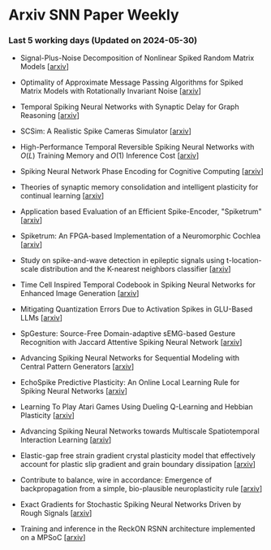 # Arxiv SNN Paper Weekly


 ### **Last 5 working days (Updated on 2024-05-30)** 


- Signal-Plus-Noise Decomposition of Nonlinear Spiked Random Matrix Models [[arxiv](https://arxiv.org/abs/2405.18274)]

- Optimality of Approximate Message Passing Algorithms for Spiked Matrix Models with Rotationally Invariant Noise [[arxiv](https://arxiv.org/abs/2405.18081)]

- Temporal Spiking Neural Networks with Synaptic Delay for Graph Reasoning [[arxiv](https://arxiv.org/abs/2405.16851)]

- SCSim: A Realistic Spike Cameras Simulator [[arxiv](https://arxiv.org/abs/2405.16790)]

- High-Performance Temporal Reversible Spiking Neural Networks with $O(L)$ Training Memory and $O(1)$ Inference Cost [[arxiv](https://arxiv.org/abs/2405.16466)]

- Spiking Neural Network Phase Encoding for Cognitive Computing [[arxiv](https://arxiv.org/abs/2405.16023)]

- Theories of synaptic memory consolidation and intelligent plasticity for continual learning [[arxiv](https://arxiv.org/abs/2405.16922)]

- Application based Evaluation of an Efficient Spike-Encoder, "Spiketrum" [[arxiv](https://arxiv.org/abs/2405.15927)]

- Spiketrum: An FPGA-based Implementation of a Neuromorphic Cochlea [[arxiv](https://arxiv.org/abs/2405.15923)]

- Study on spike-and-wave detection in epileptic signals using t-location-scale distribution and the K-nearest neighbors classifier [[arxiv](https://arxiv.org/abs/2405.14896)]

- Time Cell Inspired Temporal Codebook in Spiking Neural Networks for Enhanced Image Generation [[arxiv](https://arxiv.org/abs/2405.14474)]

- Mitigating Quantization Errors Due to Activation Spikes in GLU-Based LLMs [[arxiv](https://arxiv.org/abs/2405.14428)]

- SpGesture: Source-Free Domain-adaptive sEMG-based Gesture Recognition with Jaccard Attentive Spiking Neural Network [[arxiv](https://arxiv.org/abs/2405.14398)]

- Advancing Spiking Neural Networks for Sequential Modeling with Central Pattern Generators [[arxiv](https://arxiv.org/abs/2405.14362)]

- EchoSpike Predictive Plasticity: An Online Local Learning Rule for Spiking Neural Networks [[arxiv](https://arxiv.org/abs/2405.13976)]

- Learning To Play Atari Games Using Dueling Q-Learning and Hebbian Plasticity [[arxiv](https://arxiv.org/abs/2405.13960)]

- Advancing Spiking Neural Networks towards Multiscale Spatiotemporal Interaction Learning [[arxiv](https://arxiv.org/abs/2405.13672)]

- Elastic-gap free strain gradient crystal plasticity model that effectively account for plastic slip gradient and grain boundary dissipation [[arxiv](https://arxiv.org/abs/2405.13384)]

- Contribute to balance, wire in accordance: Emergence of backpropagation from a simple, bio-plausible neuroplasticity rule [[arxiv](https://arxiv.org/abs/2405.14139)]

- Exact Gradients for Stochastic Spiking Neural Networks Driven by Rough Signals [[arxiv](https://arxiv.org/abs/2405.13587)]

- Training and inference in the ReckON RSNN architecture implemented on a MPSoC [[arxiv](https://arxiv.org/abs/2405.12849)]

